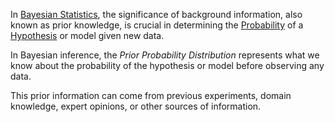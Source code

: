 ---
---

In [Bayesian Statistics](Bayesian%20Statistics.md), the significance of background information, also known as prior knowledge, is crucial in determining the [Probability](Probability.md) of a [Hypothesis](Hypothesis.md) or model given new data.

In Bayesian inference, the *Prior Probability Distribution* represents what we know about the probability of the hypothesis or model before observing any data. 

This prior information can come from previous experiments, domain knowledge, expert opinions, or other sources of information.
